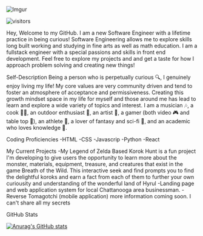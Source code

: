 ![Imgur](https://i.imgur.com/GlMG4FY.png)

![visitors](https://visitor-badge.glitch.me/badge?page_id=jzolly.jzolly&left_color=#4c6351&right_color=#d4d281)


Hey,
Welcome to my GitHub. I am a new Software Engineer with a lifetime practice in being curious! Software Engineering allows me to explore skills long built working and studying in fine arts as well as math education.  I am a fullstack engineer with a special passions and skills in front end development. Feel free to explore my projects and and get a taste for how I approach problem solving and creating new things!


Self-Description
Being a person who is perpetually curious 🔍, I genuinely enjoy living my life!  My core values are very community driven and tend to foster an atmosphere of acceptance and permissiveness.  Creating this growth mindset space in my life for myself and those around me has lead to learn and explore a wide variety of topics and interest.  I am a musician 🎶, a cook 👩‍🍳, an outdoor enthusiast 🌳, an artist 🎨, a gamer (both video 🎮 and table top 🎲), an athlete 🥏, a lover of fantasy and sci-fi 📖, and an academic who loves knowledge 🧠.

Coding Proficiencies
-HTML
-CSS
-Javascrip
-Python
-React

My Current Projects
-My Legend of Zelda Based Korok Hunt is a fun project I'm developing to give users the opportunity to learn more about the monster, materials, equipment, treasure, and creatures that exist in the game Breath of the Wild.  This interactive seek and find prompts you to find the delightful koroks and earn a fact from each of them to further your own curiousity and understanding of the wonderful land of Hyrul
-Landing page and web application system for local Chattanooga area businessman.
-Reverse Tomagotchi (mobile application) more information coming soon. I can't share all my secrets

GitHub Stats

[![Anurag's GitHub stats](https://github-readme-stats.vercel.app/api?username=jzolly)](https://github.com/anuraghazra/github-readme-stats)
<!---
jzolly/jzolly is a ✨ special ✨ repository because its `README.md` (this file) appears on your GitHub profile.
You can click the Preview link to take a look at your changes.
--->

